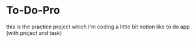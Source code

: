 # To-Do-Pro
this is the practice project which I'm coding a little bit notion like to do app (with project and task)
